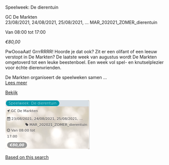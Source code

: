 Speelweek: De dierentuin

GC De Markten  
23/08/2021, 24/08/2021, 25/08/2021, ... MAR\_202021\_ZOMER\_dierentuin  

Van 08:00 tot 17:00

*€80,00*

  

PwOooaAat! GrrrRRRR! Hoorde je dat ook? Zit er een olifant of een leeuw verstopt in De Markten? De laatste week van augustus wordt De Markten omgetoverd tot een leuke beestenboel. Een week vol spel- en knutselplezier voor échte dierenvrienden.  
  
De Markten organiseert de speelweken samen ...  
[Lees meer](https://tickets.vgc.be/activity/subscribe/MAR_202021_ZOMER_dierentuin)

[Bekijk](https://tickets.vgc.be/activity/subscribe/MAR_202021_ZOMER_dierentuin)

![](60492.png)

[Based on this search](https://tickets.vgc.be/activity/index?&vrijeplaatsen=1&Age%5B%5D=3%2C4&entity=244)